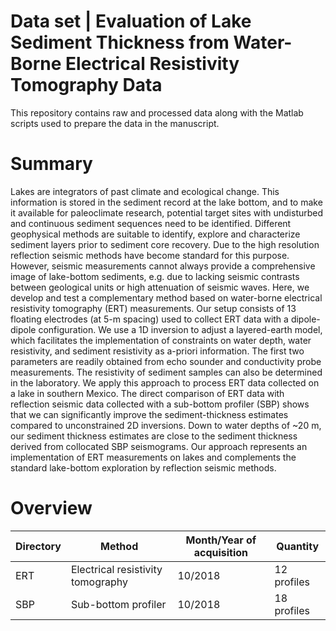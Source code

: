 # Data set | Evaluation of Lake Sediment Thickness from Water-Borne Electrical Resistivity Tomography Data
This repository contains raw and processed data along with the Matlab scripts used to prepare the data in the manuscript.

# Summary
Lakes are integrators of past climate and ecological change. This information is stored in the sediment record at the lake bottom, and to make it available for paleoclimate research, potential target sites with undisturbed and continuous sediment sequences need to be identified. Different geophysical methods are suitable to identify, explore and characterize sediment layers prior to sediment core recovery. Due to the high resolution reflection seismic methods have become standard for this purpose.  However, seismic measurements cannot always provide a comprehensive image of lake-bottom sediments, e.g. due to lacking seismic contrasts between geological units or high attenuation of seismic waves. Here, we develop and test a complementary method based on water-borne electrical resistivity tomography (ERT) measurements. Our setup consists of 13 floating electrodes (at 5-m spacing) used to collect ERT data with a dipole-dipole configuration. We use a 1D inversion to adjust a layered-earth model, which facilitates the implementation of constraints on water depth, water resistivity, and sediment resistivity as a-priori information. The first two parameters are readily obtained from echo sounder and conductivity probe measurements. The resistivity of sediment samples can also be determined in the laboratory. We apply this approach to process ERT data collected on a lake in southern Mexico. The direct comparison of ERT data with reflection seismic data collected with a sub-bottom profiler (SBP) shows that we can significantly improve the sediment-thickness estimates compared to unconstrained 2D inversions. Down to water depths of ~20 m, our sediment thickness estimates are close to the sediment thickness derived from collocated SBP seismograms. Our approach represents an implementation of ERT measurements on lakes and  complements the standard lake-bottom exploration by reflection seismic methods.

# Overview

| Directory | Method |Month/Year of acquisition|Quantity|
| ------------- | ------------- |--|--|
| ERT  | Electrical resistivity tomography |10/2018| 12 profiles |
| SBP  | Sub-bottom profiler  |10/2018|18 profiles|
